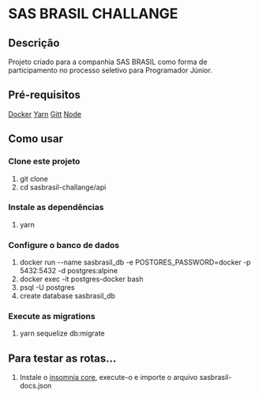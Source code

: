 <h1>SAS BRASIL CHALLANGE</h1>

<h2>Descrição</h2>
<p>Projeto criado para a companhia SAS BRASIL como forma de participamento no processo seletivo para Programador Júnior.</p>


<h2>Pré-requisitos</h2>
<a href="https://www.docker.com/products/docker-desktop">Docker</a>
<a href="https://classic.yarnpkg.com/en/docs/install/#mac-stable">Yarn</a>
<a href="https://git-scm.com/downloads">Gitt</a>
<a href="https://nodejs.org/en/download/">Node</a>

<h2>Como usar</h2>

<h3>Clone este projeto</h3>
<ol>
    <li>git clone </li>
    <li>cd sasbrasil-challange/api</li>
</ol>

<h3>Instale as dependências</h3>
<ol>
    <li>yarn</li>
</ol>

<h3>Configure o banco de dados</h3>
<ol>
    <li>docker run --name sasbrasil_db -e POSTGRES_PASSWORD=docker -p 5432:5432 -d postgres:alpine</li>
    <li>docker exec -it postgres-docker bash</li>
    <li>psql -U postgres</li>
    <li>create database sasbrasil_db</li>
</ol>

<h3>Execute as migrations</h3>
<ol>
    <li>yarn sequelize db:migrate</li>
</ol>

<h2>Para testar as rotas...</h2>
<ol>
    <li>Instale o <a href="https://insomnia.rest/download/">insomnia core</a>, execute-o e importe o arquivo sasbrasil-docs.json</li>
</ol>

